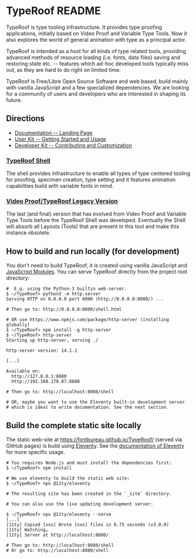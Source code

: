 # TypeRoof README

TypeRoof is type tooling infrastructure. It provides type proofing applications,
initially based on Video Proof and Variable Type Tools. Now it also explores
the world of general animation with type as a principal actor.

TypeRoof is intended as a host for all kinds of type related tools, providing
advanced methods of resource loading (i.e. fonts, data files) saving and
restoring state etc. -- features which ad-hoc developed tools
typically miss out, as they are hard to do right on limited time.

TypeRoof is Free/Libre Open Source Software and web based, build mainly with
vanilla JavaScript and a few specialized dependencies. We are looking for
a community of users and developers who are interested in shaping its future.

## Directions

* [Documentation -- Landing Page](https://fontbureau.github.io/TypeRoof/docs)
* [User Kit -- Getting Started and Usage](https://fontbureau.github.io/TypeRoof/docs/usage)
* [Developer Kit -- Contributing and Customization](https://fontbureau.github.io/TypeRoof/docs/development)

### [TypeRoof Shell](https://fontbureau.github.io/TypeRoof/shell)

The shell provides infrastructure to enable all types of type centered
tooling for proofing, specimen creation, type setting and it features
animation capabilities build with variable fonts in mind.

### [Video Proof/TypeRoof Legacy Version](https://fontbureau.github.io/TypeRoof/legacy)

The last (and final) version that has evolved from Video Proof and Variable
Type Tools before the TypeRoof Shell was developed. Eventually the Shell
will absorb all Layouts (Tools) that are present in this tool and make this
instance obsolete.

## How to build and run locally (for development)

You don't need to build TypeRoof, it is created using vanilla JavaScript and
[JavaScript Modules](https://developer.mozilla.org/en-US/docs/Web/JavaScript/Guide/Modules). You can serve TypeRoof directly from the project root directory:

```
#  E.g. using the Python-3 builtin web-server.
$ ~/TypeRoof> python3 -m http.server
Serving HTTP on 0.0.0.0 port 8000 (http://0.0.0.0:8000/) ...

# Then go to: http://0.0.0.0:8000/shell.html

# OR use https://www.npmjs.com/package/http-server (installing globally)
$ ~/TypeRoof> npm install -g http-server
$ ~/TypeRoof> http-server
Starting up http-server, serving ./

http-server version: 14.1.1

[...]

Available on:
  http://127.0.0.1:8080
  http://192.168.178.87:8080

# Then go to: http://localhost:8080/shell

# OR, maybe you want to use the Eleventy built-in development server
# which is ideal to write documentation. See the next section.
```


## Build the complete static site locally

The static web-site at https://fontbureau.github.io/TypeRoof/ (served via GitHub pages)
is build using [Eleventy](https://www.11ty.dev/). See the [documentation of Eleventy](https://www.11ty.dev/docs/)
for more specific usage.

```
# You requires Node.js and must install the dependencies first:
$ ~/TypeRoof> npm install

# We use eleventy to build the static web site:
$ ~/TypeRoof> npx @11ty/eleventy

# The resulting site has been created in the `_site` directory.

# You can also use the live updating development server:

$ ~/TypeRoof> npx @11ty/eleventy --serve
[...]
[11ty] Copied [xxx] Wrote [xxx] files in 0.75 seconds (v3.0.0)
[11ty] Watching…
[11ty] Server at http://localhost:8080/

# Then go to: http://localhost:8080/shell
# Or go to: http://localhost:8080/shell

```
